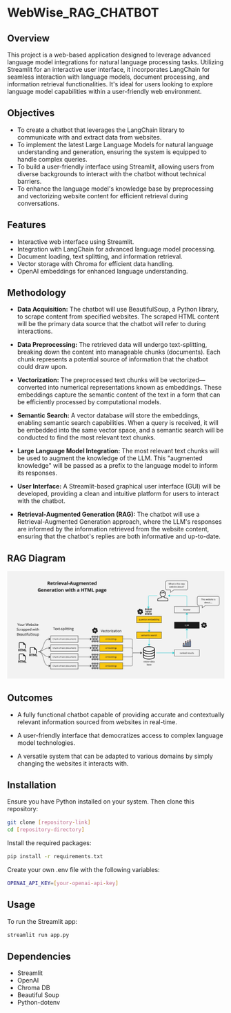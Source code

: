 
# WebWise_RAG_CHATBOT

## Overview
This project is a web-based application designed to leverage advanced language model integrations for natural language processing tasks. Utilizing Streamlit for an interactive user interface, it incorporates LangChain for seamless interaction with language models, document processing, and information retrieval functionalities. It's ideal for users looking to explore language model capabilities within a user-friendly web environment.
 
## Objectives
- To create a chatbot that leverages the LangChain library to communicate with and extract data from websites.
- To implement the latest Large Language Models for natural language understanding and generation, ensuring the system is equipped to handle complex queries.
- To build a user-friendly interface using Streamlit, allowing users from diverse backgrounds to interact with the chatbot without technical barriers.
- To enhance the language model's knowledge base by preprocessing and vectorizing website content for efficient retrieval during conversations.

## Features
 - Interactive web interface using Streamlit.
 - Integration with LangChain for advanced language model processing.
 - Document loading, text splitting, and information retrieval.
 - Vector storage with Chroma for efficient data handling.
 - OpenAI embeddings for enhanced language understanding.

## Methodology

- **Data Acquisition:** The chatbot will use BeautifulSoup, a Python library, to scrape content from specified websites. The scraped HTML content will be the primary data source that the chatbot will refer to during interactions.  
  
- **Data Preprocessing:**  The retrieved data will undergo text-splitting, breaking down the content into manageable chunks (documents). Each chunk represents a potential source of information that the chatbot could draw upon.  
  
- **Vectorization:**  The preprocessed text chunks will be vectorized—converted into numerical representations known as embeddings. These embeddings capture the semantic content of the text in a form that can be efficiently processed by computational models.  
  
- **Semantic Search:**  A vector database will store the embeddings, enabling semantic search capabilities. When a query is received, it will be embedded into the same vector space, and a semantic search will be conducted to find the most relevant text chunks.  
  
- **Large Language Model Integration:**  The most relevant text chunks will be used to augment the knowledge of the LLM. This "augmented knowledge" will be passed as a prefix to the language model to inform its responses.  
  
- **User Interface:**  A Streamlit-based graphical user interface (GUI) will be developed, providing a clean and intuitive platform for users to interact with the chatbot.  
  
- **Retrieval-Augmented Generation (RAG):**  The chatbot will use a Retrieval-Augmented Generation approach, where the LLM's responses are informed by the information retrieved from the website content, ensuring that the chatbot's replies are both informative and up-to-date.

## RAG Diagram

![RAG Diagram](docs/WebWise-RAG-Diagram.jpg)

## Outcomes

- A fully functional chatbot capable of providing accurate and contextually relevant information sourced from websites in real-time.

- A user-friendly interface that democratizes access to complex language model technologies.

- A versatile system that can be adapted to various domains by simply changing the websites it interacts with.

## Installation
Ensure you have Python installed on your system. Then clone this repository:

```bash
git clone [repository-link]
cd [repository-directory]
```

Install the required packages:

```bash
pip install -r requirements.txt
```

Create your own .env file with the following variables:

```bash
OPENAI_API_KEY=[your-openai-api-key]
```

## Usage
To run the Streamlit app:

```bash
streamlit run app.py
```

## Dependencies

- Streamlit
- OpenAI
- Chroma DB
- Beautiful Soup
- Python-dotenv






